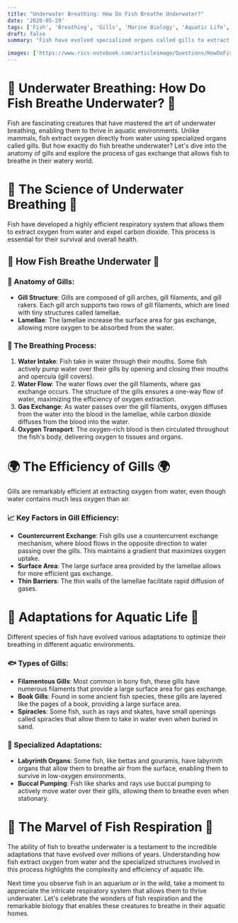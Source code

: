 ```yaml
---
title: "Underwater Breathing: How Do Fish Breathe Underwater?"
date: '2020-05-29'
tags: ['Fish', 'Breathing', 'Gills', 'Marine Biology', 'Aquatic Life','Questions']
draft: false
summary: "Fish have evolved specialized organs called gills to extract oxygen from water. In this blog post, we explore how fish breathe underwater, the anatomy of gills, and the process of gas exchange in aquatic environments."

images: ['https://www.rics-notebook.com/articleimage/Questions/HowDoFishBreathUnderWater.webp']
---
```


# 🐠 Underwater Breathing: How Do Fish Breathe Underwater? 🐠

Fish are fascinating creatures that have mastered the art of underwater breathing, enabling them to thrive in aquatic environments. Unlike mammals, fish extract oxygen directly from water using specialized organs called gills. But how exactly do fish breathe underwater? Let's dive into the anatomy of gills and explore the process of gas exchange that allows fish to breathe in their watery world.

# 🔬 The Science of Underwater Breathing 🔬

Fish have developed a highly efficient respiratory system that allows them to extract oxygen from water and expel carbon dioxide. This process is essential for their survival and overall health.

## 🧠 How Fish Breathe Underwater 🧠

### 🦈 Anatomy of Gills:
- **Gill Structure**: Gills are composed of gill arches, gill filaments, and gill rakers. Each gill arch supports two rows of gill filaments, which are lined with tiny structures called lamellae.
- **Lamellae**: The lamellae increase the surface area for gas exchange, allowing more oxygen to be absorbed from the water.

### 🌊 The Breathing Process:
1. **Water Intake**: Fish take in water through their mouths. Some fish actively pump water over their gills by opening and closing their mouths and opercula (gill covers).
2. **Water Flow**: The water flows over the gill filaments, where gas exchange occurs. The structure of the gills ensures a one-way flow of water, maximizing the efficiency of oxygen extraction.
3. **Gas Exchange**: As water passes over the gill filaments, oxygen diffuses from the water into the blood in the lamellae, while carbon dioxide diffuses from the blood into the water.
4. **Oxygen Transport**: The oxygen-rich blood is then circulated throughout the fish's body, delivering oxygen to tissues and organs.

# 🌍 The Efficiency of Gills 🌍

Gills are remarkably efficient at extracting oxygen from water, even though water contains much less oxygen than air.

### 📈 Key Factors in Gill Efficiency:
- **Countercurrent Exchange**: Fish gills use a countercurrent exchange mechanism, where blood flows in the opposite direction to water passing over the gills. This maintains a gradient that maximizes oxygen uptake.
- **Surface Area**: The large surface area provided by the lamellae allows for more efficient gas exchange.
- **Thin Barriers**: The thin walls of the lamellae facilitate rapid diffusion of gases.

# 🌟 Adaptations for Aquatic Life 🌟

Different species of fish have evolved various adaptations to optimize their breathing in different aquatic environments.

### 🐟 Types of Gills:
- **Filamentous Gills**: Most common in bony fish, these gills have numerous filaments that provide a large surface area for gas exchange.
- **Book Gills**: Found in some ancient fish species, these gills are layered like the pages of a book, providing a large surface area.
- **Spiracles**: Some fish, such as rays and skates, have small openings called spiracles that allow them to take in water even when buried in sand.

### 🐠 Specialized Adaptations:
- **Labyrinth Organs**: Some fish, like bettas and gouramis, have labyrinth organs that allow them to breathe air from the surface, enabling them to survive in low-oxygen environments.
- **Buccal Pumping**: Fish like sharks and rays use buccal pumping to actively move water over their gills, allowing them to breathe even when stationary.

# 🌟 The Marvel of Fish Respiration 🌟

The ability of fish to breathe underwater is a testament to the incredible adaptations that have evolved over millions of years. Understanding how fish extract oxygen from water and the specialized structures involved in this process highlights the complexity and efficiency of aquatic life.

Next time you observe fish in an aquarium or in the wild, take a moment to appreciate the intricate respiratory system that allows them to thrive underwater. Let's celebrate the wonders of fish respiration and the remarkable biology that enables these creatures to breathe in their aquatic homes.
